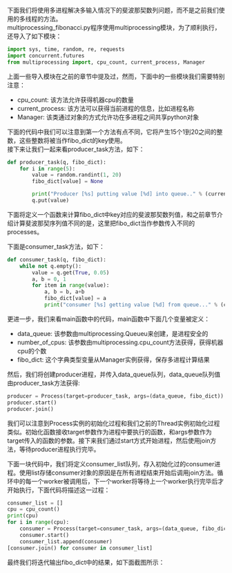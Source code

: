 下面我们将使用多进程解决多输入情况下的斐波那契数列问题，而不是之前我们使用的多线程的方法。     
multiprocessing_fibonacci.py程序使用multiprocessing模块，为了顺利执行，还导入了如下模块：     
```python
import sys, time, random, re, requests
import concurrent.futures
from multiprocessing import, cpu_count, current_process, Manager
```

上面一些导入模块在之前的章节中提及过，然而，下面中的一些模块我们需要特别注意：   
*    cpu_count: 该方法允许获得机器cpu的数量     
*    current_process: 该方法可以获得当前进程的信息，比如进程名称     
*    Manager: 该类通过对象的方式允许功在多进程之间共享python对象    

下面的代码中我们可以注意到第一个方法有点不同，它将产生15个1到20之间的整数，这些整数将被当作fibo_dict的key使用。    
接下来让我们一起来看producer_task方法，如下：    
```python
def producer_task(q, fibo_dict):
    for i in range(5):
        value = random.randint(1, 20)
        fibo_dict[value] = None

        print("Producer [%s] putting value [%d] into queue.." % (current_process().name, value))
        q.put(value)

```

下面将定义一个函数来计算fibo_dict中key对应的斐波那契数列值，和之前章节介绍计算斐波那契序列值不同的是，这里把fibo_dict当作参数传入不同的processes。     

下面是consumer_task方法，如下：    
```python
def consumer_task(q, fibo_dict):
    while not q.empty():
        value = q.get(True, 0.05)
        a, b = 0, 1
        for item in range(value):
            a, b = b, a+b
            fibo_dict[value] = a
            print("consumer [%s] getting value [%d] from queue..." % (current_process().name, value))
```

更进一步，我们来看main函数中的代码，main函数中下面几个变量被定义：     
*    data_queue: 该参数由multiprocessing.Queueu来创建，是进程安全的    
*    number_of_cpus: 该参数由multiprocessing.cpu_count方法获得，获得机器cpu的个数    
*    fibo_dict: 这个字典类型变量从Manager实例获得，保存多进程计算结果    

然后，我们将创建producer进程，并传入data_queue队列，data_queue队列值由producer_task方法获得:    
```python
producer = Process(target=producer_task, args=(data_queue, fibo_dict))
producer.start()
producer.join()
```

我们可以注意到Process实例的初始化过程和我们之前的Thread实例初始化过程类似。初始化函数接收target参数作为进程中要执行的函数，和args参数作为target传入的函数的参数。接下来我们通过start方式开始进程，然后使用join方法，等待producer进程执行完毕。    

下面一块代码中，我们将定义consumer_list队列，存入初始化过的consumer进程。使用list存储consumer对象的原因是在所有进程结束开始后调用join方法。循环中的每一个worker被调用后，下一个worker将等待上一个worker执行完毕后才开始执行，下面代码将描述这一过程：    
```python
consumer_list = []
cpu = cpu_count()
print(cpu)
for i in range(cpu):
    consumer = Process(target=consumer_task, args=(data_queue, fibo_dict))
    consumer.start()
    consumer_list.append(consumer)
[consumer.join() for consumer in consumer_list]
```   
最终我们将迭代输出fibo_dict中的结果，如下面截图所示：    
